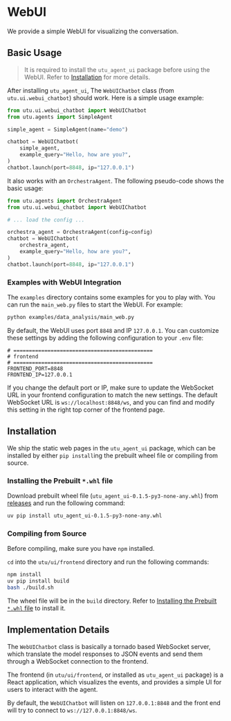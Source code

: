 # WebUI

We provide a simple WebUI for visualizing the conversation.

## Basic Usage

> It is required to install the `utu_agent_ui` package before using the WebUI. Refer to [Installation](#installation) for more details.

After installing `utu_agent_ui`, The `WebUIChatbot` class (from `utu.ui.webui_chatbot`) should work. Here is a simple usage example:

```python
from utu.ui.webui_chatbot import WebUIChatbot
from utu.agents import SimpleAgent

simple_agent = SimpleAgent(name="demo")

chatbot = WebUIChatbot(
    simple_agent,
    example_query="Hello, how are you?",
)
chatbot.launch(port=8848, ip="127.0.0.1")
```

It also works with an `OrchestraAgent`. The following pseudo-code shows the basic usage:

```python
from utu.agents import OrchestraAgent
from utu.ui.webui_chatbot import WebUIChatbot

# ... load the config ...

orchestra_agent = OrchestraAgent(config=config)
chatbot = WebUIChatbot(
    orchestra_agent,
    example_query="Hello, how are you?",
)
chatbot.launch(port=8848, ip="127.0.0.1")
```

### Examples with WebUI Integration

The `examples` directory contains some examples for you to play with. You can run the `main_web.py` files to start the WebUI. For example:

```bash
python examples/data_analysis/main_web.py
```

By default, the WebUI uses port `8848` and IP `127.0.0.1`. You can customize these settings by adding the following configuration to your `.env` file:

```env
# =============================================
# frontend
# =============================================
FRONTEND_PORT=8848
FRONTEND_IP=127.0.0.1
```

If you change the default port or IP, make sure to update the WebSocket URL in your frontend configuration to match the new settings. The default WebSocket URL is `ws://localhost:8848/ws`, and you can find and modify this setting in the right top corner of the frontend page.

## Installation

We ship the static web pages in the `utu_agent_ui` package, which can be installed by either `pip install`ing the prebuilt wheel file or compiling from source.

### Installing the Prebuilt `*.whl` file

Download prebuilt wheel file (`utu_agent_ui-0.1.5-py3-none-any.whl`) from [releases](https://github.com/Tencent/Youtu-agent/releases) and run the following command:

```bash
uv pip install utu_agent_ui-0.1.5-py3-none-any.whl
```

### Compiling from Source

Before compiling, make sure you have `npm` installed.

`cd` into the `utu/ui/frontend` directory and run the following commands:

```bash
npm install
uv pip install build
bash ./build.sh
```

The wheel file will be in the `build` directory. Refer to [Installing the Prebuilt `*.whl` file](#installing-the-prebuilt-whl-file) to install it.

## Implementation Details

The `WebUIChatbot` class is basically a tornado based WebSocket server, which translate the model responses to JSON events and send them through a WebSocket connection to the frontend.

The frontend (in `utu/ui/frontend`, or installed as `utu_agent_ui` package) is a React application, which visualizes the events, and provides a simple UI for users to interact with the agent.

By default, the `WebUIChatbot` will listen on `127.0.0.1:8848` and the front end will try to connect to `ws://127.0.0.1:8848/ws`.